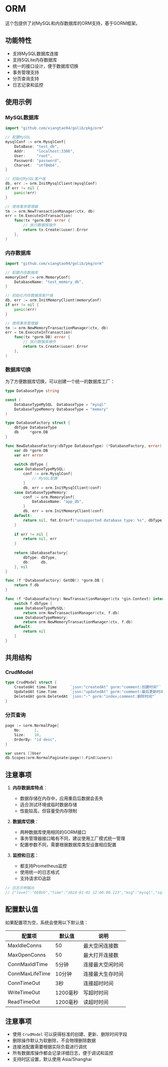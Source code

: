 # ORM

这个包提供了对MySQL和内存数据库的ORM支持，基于GORM框架。

## 功能特性

- 支持MySQL数据库连接
- 支持SQLite内存数据库
- 统一的接口设计，便于数据库切换
- 事务管理支持
- 分页查询支持
- 日志记录和监控

## 使用示例

### MySQL数据库

```go
import "github.com/xiangtao94/golib/pkg/orm"

// 配置MySQL
mysqlConf := orm.MysqlConf{
    DataBase: "test_db",
    Addr:     "localhost:3306",
    User:     "root",
    Password: "password",
    Charset:  "utf8mb4",
}

// 初始化MySQL客户端
db, err := orm.InitMysqlClient(mysqlConf)
if err != nil {
    panic(err)
}

// 使用事务管理器
tm := orm.NewTransactionManager(ctx, db)
err = tm.ExecuteInTransaction(
    func(tx *gorm.DB) error {
        // 执行数据库操作
        return tx.Create(&user).Error
    },
)
```

### 内存数据库

```go
import "github.com/xiangtao94/golib/pkg/orm"

// 配置内存数据库
memoryConf := orm.MemoryConf{
    DatabaseName: "test_memory_db",
}

// 初始化内存数据库客户端
db, err := orm.InitMemoryClient(memoryConf)
if err != nil {
    panic(err)
}

// 使用事务管理器
tm := orm.NewMemoryTransactionManager(ctx, db)
err = tm.ExecuteInTransaction(
    func(tx *gorm.DB) error {
        // 执行数据库操作
        return tx.Create(&user).Error
    },
)
```

### 数据库切换

为了方便数据库切换，可以创建一个统一的数据库工厂：

```go
type DatabaseType string

const (
    DatabaseTypeMySQL  DatabaseType = "mysql"
    DatabaseTypeMemory DatabaseType = "memory"
)

type DatabaseFactory struct {
    dbType DatabaseType
    db     *gorm.DB
}

func NewDatabaseFactory(dbType DatabaseType) (*DatabaseFactory, error) {
    var db *gorm.DB
    var err error
    
    switch dbType {
    case DatabaseTypeMySQL:
        conf := orm.MysqlConf{
            // MySQL配置
        }
        db, err = orm.InitMysqlClient(conf)
    case DatabaseTypeMemory:
        conf := orm.MemoryConf{
            DatabaseName: "app_db",
        }
        db, err = orm.InitMemoryClient(conf)
    default:
        return nil, fmt.Errorf("unsupported database type: %s", dbType)
    }
    
    if err != nil {
        return nil, err
    }
    
    return &DatabaseFactory{
        dbType: dbType,
        db:     db,
    }, nil
}

func (f *DatabaseFactory) GetDB() *gorm.DB {
    return f.db
}

func (f *DatabaseFactory) NewTransactionManager(ctx *gin.Context) interface{} {
    switch f.dbType {
    case DatabaseTypeMySQL:
        return orm.NewTransactionManager(ctx, f.db)
    case DatabaseTypeMemory:
        return orm.NewMemoryTransactionManager(ctx, f.db)
    default:
        return nil
    }
}
```

## 共用结构

### CrudModel

```go
type CrudModel struct {
    CreatedAt time.Time      `json:"createdAt" gorm:"comment:创建时间"`
    UpdatedAt time.Time      `json:"updatedAt" gorm:"comment:最后更新时间"`
    DeletedAt gorm.DeletedAt `json:"-" gorm:"index;comment:删除时间"`
}
```

### 分页查询

```go
page := &orm.NormalPage{
    No:      1,
    Size:    10,
    OrderBy: "id desc",
}

var users []User
db.Scopes(orm.NormalPaginate(page)).Find(&users)
```

## 注意事项

1. **内存数据库特点**：
   - 数据存储在内存中，应用重启后数据会丢失
   - 适合测试环境或临时数据存储
   - 性能较高，但容量受内存限制

2. **数据库切换**：
   - 两种数据库使用相同的GORM接口
   - 事务管理器接口略有不同，建议使用工厂模式统一管理
   - 配置参数不同，需要根据数据库类型设置相应配置

3. **监控和日志**：
   - 都支持Prometheus监控
   - 使用统一的日志格式
   - 支持请求ID追踪

```go
// 日志示例输出
// {"level":"DEBUG","time":"2024-01-01 12:00:00.123","msg":"mysql","sql":"SELECT * FROM users WHERE age > ? ORDER BY created_at desc LIMIT 10","rows":5,"cost":"2.5ms","requestId":"req-123"}
```

## 配置默认值

如果配置项为空，系统会使用以下默认值：

| 配置项 | 默认值 | 说明 |
|--------|--------|------|
| MaxIdleConns | 50 | 最大空闲连接数 |
| MaxOpenConns | 50 | 最大打开连接数 |
| ConnMaxIdlTime | 5分钟 | 连接最大空闲时间 |
| ConnMaxLifeTime | 10分钟 | 连接最大生存时间 |
| ConnTimeOut | 3秒 | 连接超时时间 |
| WriteTimeOut | 1200毫秒 | 写超时时间 |
| ReadTimeOut | 1200毫秒 | 读超时时间 |

## 注意事项

- 使用 `CrudModel` 可以获得标准的创建、更新、删除时间字段
- 删除操作默认为软删除，不会物理删除数据
- 连接池配置需要根据实际负载进行调优
- 所有数据库操作都会记录详细日志，便于调试和监控
- 支持时区设置，默认使用 Asia/Shanghai 